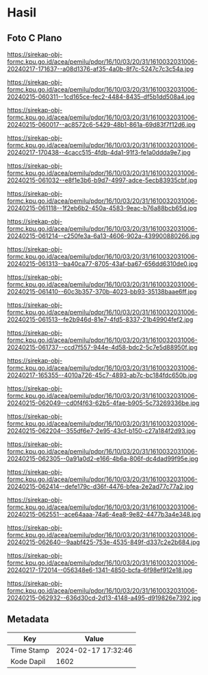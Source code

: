 # Hasil

## Foto C Plano

https://sirekap-obj-formc.kpu.go.id/acea/pemilu/pdpr/16/10/03/20/31/1610032031006-20240217-171637--a08d1376-af35-4a0b-8f7c-5247c7c3c54a.jpg

https://sirekap-obj-formc.kpu.go.id/acea/pemilu/pdpr/16/10/03/20/31/1610032031006-20240215-060311--1cd165ce-fec2-4484-8435-df5b1dd508a4.jpg

https://sirekap-obj-formc.kpu.go.id/acea/pemilu/pdpr/16/10/03/20/31/1610032031006-20240215-060017--ac8572c6-5429-48b1-861a-69d83f7f12d6.jpg

https://sirekap-obj-formc.kpu.go.id/acea/pemilu/pdpr/16/10/03/20/31/1610032031006-20240217-170438--4cacc515-4fdb-4da1-91f3-fe1a0ddda9e7.jpg

https://sirekap-obj-formc.kpu.go.id/acea/pemilu/pdpr/16/10/03/20/31/1610032031006-20240215-061032--e8f1e3b6-b9d7-4997-adce-5ecb83935cbf.jpg

https://sirekap-obj-formc.kpu.go.id/acea/pemilu/pdpr/16/10/03/20/31/1610032031006-20240215-061118--1f2eb6b2-450a-4583-9eac-b76a88bcb65d.jpg

https://sirekap-obj-formc.kpu.go.id/acea/pemilu/pdpr/16/10/03/20/31/1610032031006-20240215-061214--c250fe3a-6a13-4606-902a-439900880266.jpg

https://sirekap-obj-formc.kpu.go.id/acea/pemilu/pdpr/16/10/03/20/31/1610032031006-20240215-061313--ba40ca77-8705-43af-ba67-656dd6310de0.jpg

https://sirekap-obj-formc.kpu.go.id/acea/pemilu/pdpr/16/10/03/20/31/1610032031006-20240215-061410--60c3b357-370b-4023-bb93-35138baae6ff.jpg

https://sirekap-obj-formc.kpu.go.id/acea/pemilu/pdpr/16/10/03/20/31/1610032031006-20240215-061513--fe2b946d-81e7-4fd5-8337-21b49904fef2.jpg

https://sirekap-obj-formc.kpu.go.id/acea/pemilu/pdpr/16/10/03/20/31/1610032031006-20240215-061737--ccd7f557-944e-4d58-bdc2-5c7e5d88950f.jpg

https://sirekap-obj-formc.kpu.go.id/acea/pemilu/pdpr/16/10/03/20/31/1610032031006-20240217-165355--4010a726-45c7-4893-ab7c-bc184fdc650b.jpg

https://sirekap-obj-formc.kpu.go.id/acea/pemilu/pdpr/16/10/03/20/31/1610032031006-20240215-062049--cd0f4f63-62b5-4fae-b905-5c73269336be.jpg

https://sirekap-obj-formc.kpu.go.id/acea/pemilu/pdpr/16/10/03/20/31/1610032031006-20240215-062204--355df6e7-2e95-43cf-b150-c27a184f2d93.jpg

https://sirekap-obj-formc.kpu.go.id/acea/pemilu/pdpr/16/10/03/20/31/1610032031006-20240215-062305--0a91a0d2-e166-4b6a-806f-dc4dad99f95e.jpg

https://sirekap-obj-formc.kpu.go.id/acea/pemilu/pdpr/16/10/03/20/31/1610032031006-20240215-062414--defe179c-d36f-4476-bfea-2e2ad77c77a2.jpg

https://sirekap-obj-formc.kpu.go.id/acea/pemilu/pdpr/16/10/03/20/31/1610032031006-20240215-062551--ace64aaa-74a6-4ea8-9e82-4477b3a4e348.jpg

https://sirekap-obj-formc.kpu.go.id/acea/pemilu/pdpr/16/10/03/20/31/1610032031006-20240215-062640--9aabf425-753e-4535-849f-d337c2e2b684.jpg

https://sirekap-obj-formc.kpu.go.id/acea/pemilu/pdpr/16/10/03/20/31/1610032031006-20240217-172014--056348e6-1341-4850-bcfa-6f98ef912e18.jpg

https://sirekap-obj-formc.kpu.go.id/acea/pemilu/pdpr/16/10/03/20/31/1610032031006-20240215-062932--636d30cd-2d13-4148-a495-d919826e7392.jpg


## Metadata

| Key        | Value               |
| ---------- | ------------------- |
| Time Stamp | 2024-02-17 17:32:46 |
| Kode Dapil | 1602                |



